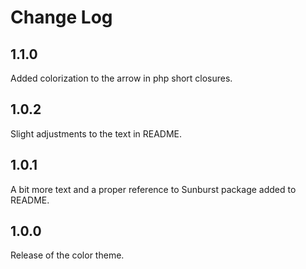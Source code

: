 # Change Log

## 1.1.0

Added colorization to the arrow in php short closures.

## 1.0.2

Slight adjustments to the text in README.

## 1.0.1

A bit more text and a proper reference to Sunburst package added to README.

## 1.0.0

Release of the color theme.
